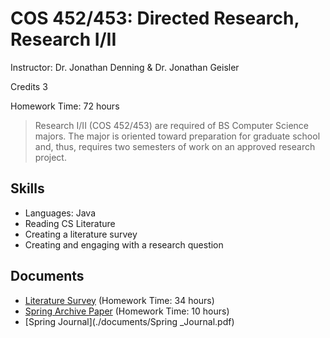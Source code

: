 # COS 452/453: Directed Research, Research I/II

Instructor: Dr. Jonathan Denning & Dr. Jonathan Geisler

Credits 3

Homework Time: 72 hours

> Research I/II (COS 452/453) are required of BS Computer Science majors. The major is oriented toward preparation for graduate school and, thus, requires two semesters of work on an approved research project.

## Skills

- Languages: Java
- Reading CS Literature
- Creating a literature survey
- Creating and engaging with a research question

## Documents

- [Literature Survey](./documents/Survey_on_College_Course_Scheduling_Algorithms.pdf) (Homework Time: 34 hours)
- [Spring Archive Paper](./documents/Research_I_Archive_Paper-2.pdf) (Homework Time: 10 hours)
- [Spring Journal](./documents/Spring _Journal.pdf)

